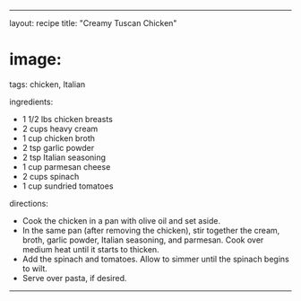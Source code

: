 ---

layout: recipe
title: "Creamy Tuscan Chicken"
# image:
tags: chicken, Italian

ingredients:
- 1 1/2 lbs chicken breasts
- 2 cups heavy cream
- 1 cup chicken broth
- 2 tsp garlic powder
- 2 tsp Italian seasoning
- 1 cup parmesan cheese
- 2 cups spinach
- 1 cup sundried tomatoes

directions:
- Cook the chicken in a pan with olive oil and set aside.
- In the same pan (after removing the chicken), stir together the cream, broth, garlic powder, Italian seasoning, and parmesan. Cook over medium heat until it starts to thicken.
- Add the spinach and tomatoes. Allow to simmer until the spinach begins to wilt.
- Serve over pasta, if desired.

---